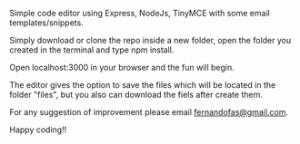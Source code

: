 Simple code editor using Express, NodeJs, TinyMCE with some email templates/snippets.

Simply download or clone the repo inside a new folder, open the folder you created in the terminal and type npm install.

Open localhost:3000 in your browser and the fun will begin.

The editor gives the option to save the files which will be located in the folder "files", but you also can download the fiels after create them.

For any suggestion of improvement please email fernandofas@gmail.com.

Happy coding!!
